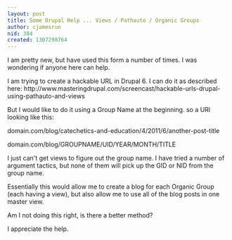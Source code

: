 ```yaml
---
layout: post
title: Some Drupal Help ... Views / Pathauto / Organic Groups
author: cjamesrun
nid: 384
created: 1307298764
---
```

<p>I am pretty new, but have used this form a number of times. I was wondering if anyone here can help.</p><p>I am trying to create a hackable URL in Drupal 6. I can do it as described here:&nbsp;http://www.masteringdrupal.com/screencast/hackable-urls-drupal-using-pathauto-and-views</p><p>But I would like to do it using a Group Name at the beginning. so a URl looking like this:</p><p>domain.com/blog/catechetics-and-education/4/2011/6/another-post-title</p><p>domain.com/blog/GROUPNAME/UID/YEAR/MONTH/TITLE</p><p>I just can't get views to figure out the group name. I have tried a number of argument tactics, but none of them will pick up the GID or NID from the group name. </p><p>Essentially this would allow me to create a blog for each Organic Group (each having a view), but also allow me to use all of the blog posts in one master view.</p><p>Am I not doing this right, is there a better method?</p><p>I appreciate the help.</p>
